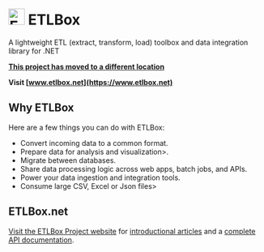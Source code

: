 # <span><img src="https://www.etlbox.net/logos/svg/logo_etlbox_32x32.svg" alt="ETLBox" height="32" width="32" /> ETLBox</span>
A lightweight ETL (extract, transform, load) toolbox and data integration library for .NET
</center>

**[This project has moved to a different location](https://www.etlbox.net)**

**Visit [www.etlbox.net](https://www.etlbox.net)**

## Why ETLBox

Here are a few things you can do with ETLBox:

- Convert incoming data to a common format.
- Prepare data for analysis and visualization>.
- Migrate between databases.
- Share data processing logic across web apps, batch jobs, and APIs.
- Power your data ingestion and integration tools.
- Consume large CSV, Excel or Json files>

## ETLBox.net

[Visit the ETLBox Project website](https://www.etlbox.net) for [introductional articles](https://www.etlbox.net/docs/getting-started/quick-start/) and a [complete API documentation](https://www.etlbox.net/api/). 

